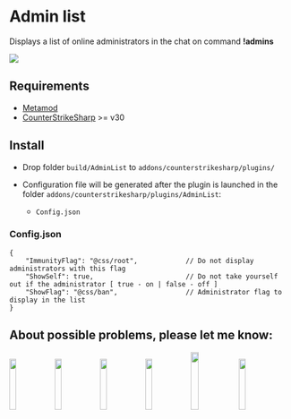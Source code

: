# Admin list
Displays a list of online administrators in the chat on command **!admins**

<img src="https://imgur.com/7jTW7Ot">

## Requirements
- [Metamod](https://www.sourcemm.net/downloads.php/?branch=master)
- [CounterStrikeSharp](https://github.com/roflmuffin/CounterStrikeSharp/releases/tag/v30) >= v30

## Install
- Drop folder `build/AdminList` to `addons/counterstrikesharp/plugins/`

- Configuration file will be generated after the plugin is launched in the folder `addons/counterstrikesharp/plugins/AdminList`:
	- `Config.json`
	
### Config.json
```
{
	"ImmunityFlag": "@css/root",			// Do not display administrators with this flag
	"ShowSelf": true,						// Do not take yourself out if the administrator [ true - on | false - off ]
	"ShowFlag": "@css/ban",					// Administrator flag to display in the list
}
```

## About possible problems, please let me know: 
[<img src="https://i.ibb.co/LJz83MH/a681b18dd681f38e599286a07a92225d.png" width="15.3%"/>](https://discordapp.com/users/858709381088935976/)
[<img src="https://i.ibb.co/tJTTmxP/vk-process-mining.png" width="15.3%"/>](https://vk.com/bgtroll)
[<img src="https://i.ibb.co/VjhryGb/png-transparent-brand-logo-steam-gump-s.png" width="15.3%"/>](https://hlmod.ru/members/palonez.92448/)
[<img src="https://i.ibb.co/xHZPN0g/s-l500.png" width="15.3%"/>](https://steamcommunity.com/id/comecamecame)
[<img src="https://i.ibb.co/S0LyzmX/tg-process-mining.png" width="16.3%"/>](https://t.me/ArrayListX)
[<img src="https://i.ibb.co/Tb2gprD/2056021.png" width="15.3%"/>](https://github.com/Quake1011)